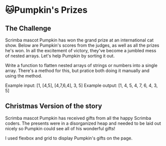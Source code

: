 # 🐱Pumpkin's Prizes

## The Challenge

Scrimba mascot Pumpkin has won the grand prize at an international cat show. Below are Pumpkin's scores from the judges, as well as all the prizes he's won. In all the excitement of victory, they've become a jumbled mess of nested arrays. Let's help Pumpkin by sorting it out. 

Write a function to flatten nested arrays of strings or
numbers into a single array. There's a method
for this, but pratice both doing it manually and using the method. 

Example input: [1, [4,5], [4,7,6,4], 3, 5]
Example output: [1, 4, 5, 4, 7, 6, 4, 3, 5]

## Christmas Version of the story 

Scrimba mascot Pumpkin has received gifts from all the happy Scrimba coders. The presents were in a disorganized heap and needed to be laid out nicely so Pumpkin could see all of his wonderful gifts!

I used flexbox and grid to display Pumpkin's gifts on the page.